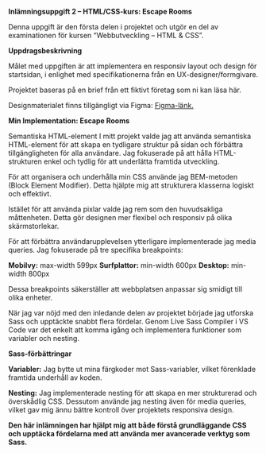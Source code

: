 **Inlämningsuppgift 2 – HTML/CSS-kurs: Escape Rooms**

Denna uppgift är den första delen i projektet och utgör en del av examinationen för kursen “Webbutveckling – HTML & CSS”.

**Uppdragsbeskrivning**

Målet med uppgiften är att implementera en responsiv layout och design för startsidan, i enlighet med specifikationerna från en UX-designer/formgivare.

Projektet baseras på en brief från ett fiktivt företag som ni kan läsa här.

Designmaterialet finns tillgängligt via Figma: [Figma-länk.](https://www.figma.com/file/0CWDexKE9i3I3yZFiFeDCE)

**Min Implementation: Escape Rooms**

Semantiska HTML-element
I mitt projekt valde jag att använda semantiska HTML-element för att skapa en tydligare struktur på sidan och förbättra tillgängligheten för alla användare. Jag fokuserade på att hålla HTML-strukturen enkel och tydlig för att underlätta framtida utveckling.

För att organisera och underhålla min CSS använde jag BEM-metoden (Block Element Modifier). Detta hjälpte mig att strukturera klasserna logiskt och effektivt.

Istället för att använda pixlar valde jag rem som den huvudsakliga måttenheten. Detta gör designen mer flexibel och responsiv på olika skärmstorlekar.

För att förbättra användarupplevelsen ytterligare implementerade jag media queries. Jag fokuserade på tre specifika breakpoints:

**Mobilvy:** max-width 599px
**Surfplattor:** min-width 600px
**Desktop:** min-width 800px

Dessa breakpoints säkerställer att webbplatsen anpassar sig smidigt till olika enheter.

När jag var nöjd med den inledande delen av projektet började jag utforska Sass och upptäckte snabbt flera fördelar. Genom Live Sass Compiler i VS Code var det enkelt att komma igång och implementera funktioner som variabler och nesting.

**Sass-förbättringar**

**Variabler:** Jag bytte ut mina färgkoder mot Sass-variabler, vilket förenklade framtida underhåll av koden.

**Nesting:** Jag implementerade nesting för att skapa en mer strukturerad och överskådlig CSS. Dessutom använde jag nesting även för media queries, vilket gav mig ännu bättre kontroll över projektets responsiva design.

**Den här inlämningen har hjälpt mig att både förstå grundläggande CSS och upptäcka fördelarna med att använda mer avancerade verktyg som Sass.**
